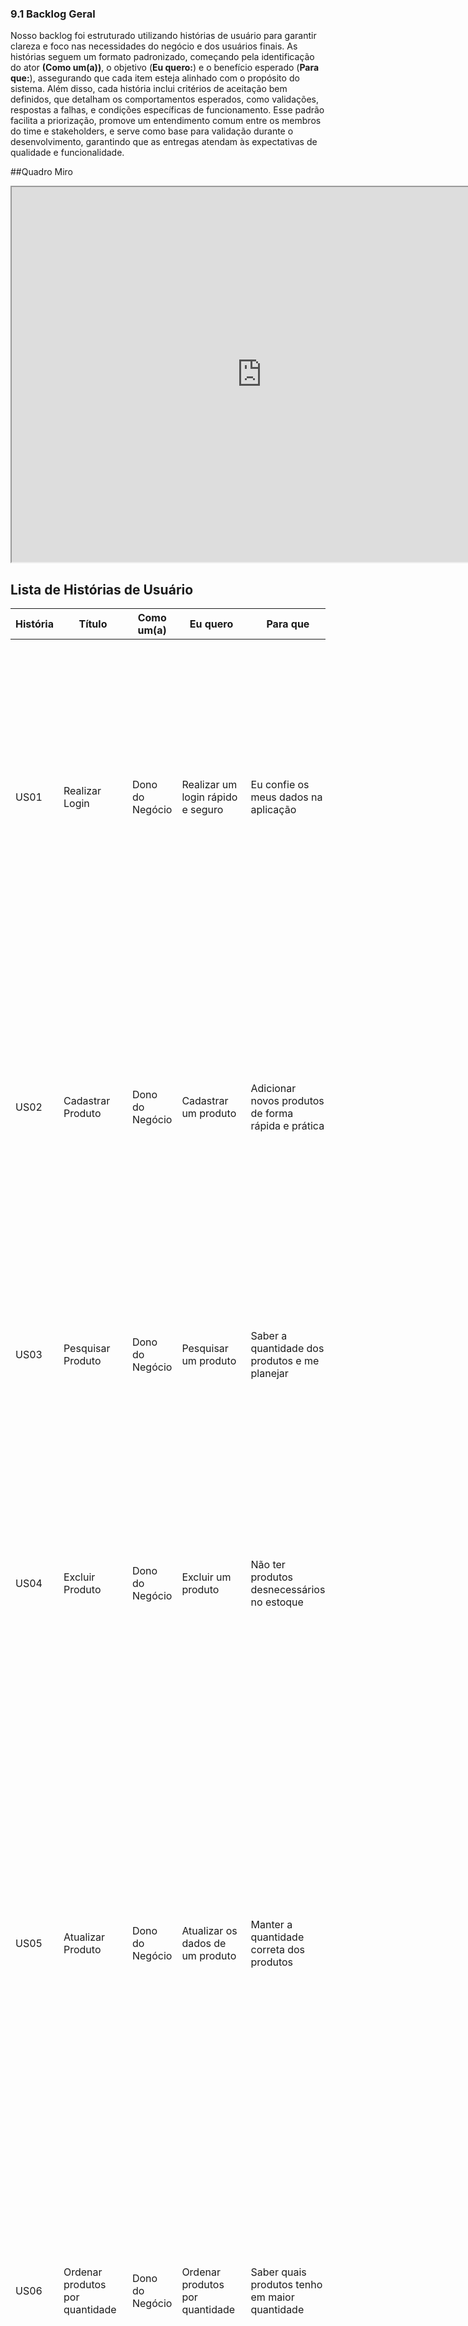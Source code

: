 ### 9.1 **Backlog Geral**
Nosso backlog foi estruturado utilizando histórias de usuário para garantir clareza e foco nas necessidades do negócio e dos usuários finais. As histórias seguem um formato padronizado, começando pela identificação do ator **(Como um(a))**, o objetivo (**Eu quero:**) e o benefício esperado (**Para que:**), assegurando que cada item esteja alinhado com o propósito do sistema. Além disso, cada história inclui critérios de aceitação bem definidos, que detalham os comportamentos esperados, como validações, respostas a falhas, e condições específicas de funcionamento. Esse padrão facilita a priorização, promove um entendimento comum entre os membros do time e stakeholders, e serve como base para validação durante o desenvolvimento, garantindo que as entregas atendam às expectativas de qualidade e funcionalidade.

##Quadro Miro

<iframe src="https://miro.com/app/board/uXjVL4APDBU=/?share_link_id=215557801634" width="800" height="600"></iframe>

## Lista de Histórias de Usuário

| História | Título                            | Como um(a)       | Eu quero                              | Para que                               | Critérios de Aceitação                                                                                                       |
|--------|-----------------------------------|------------------|---------------------------------------|----------------------------------------|-----------------------------------------------------------------------------------------------------------------------------|
| US01    | Realizar Login                    | Dono do Negócio  | Realizar um login rápido e seguro     | Eu confie os meus dados na aplicação  | 1. O sistema deve informar qual campo não foi preenchido corretamente em caso de falha. <br> 2. CPF e senha devem ser únicos por usuário. <br> 3. Manter o usuário logado por 24 horas, a menos que ele faça logout. <br> 4. Redirecionar o usuário para a página inicial com uma mensagem de boas-vindas após o login bem-sucedido. |
| US02   | Cadastrar Produto               | Dono do Negócio  | Cadastrar um produto                  | Adicionar novos produtos de forma rápida e prática | 1. Concluir o cadastro em até 3 etapas. <br> 2. Informar nome, quantidade e descrição. <br> 3. Preço deve aceitar valores numéricos positivos. <br> 4. Permitir quantidades fracionadas. <br> 5. Exibir mensagem de sucesso após cadastro. <br> 6. Exibir mensagem clara se houver campos ausentes ou inválidos. |
| US03  | Pesquisar Produto               | Dono do Negócio  | Pesquisar um produto                  | Saber a quantidade dos produtos e me planejar | 1. Permitir pesquisa pelo nome completo ou parcial. <br> 2. A pesquisa deve ser acionada por "Enter" ou botão "Buscar". <br> 3. Exibir "Nenhum produto encontrado" se não houver resultados. |
| US04    | Excluir Produto               | Dono do Negócio  | Excluir um produto                    | Não ter produtos desnecessários no estoque | 1. Exibir mensagem de confirmação antes de excluir. <br> 2. A exclusão deve ser confirmada pelo usuário. <br> 3. O botão de exclusão não deve ser facilmente clicado acidentalmente. <br> 4. Após exclusão, o produto não deve mais aparecer na lista. |
| US05  | Atualizar Produto            | Dono do Negócio  | Atualizar os dados de um produto      | Manter a quantidade correta dos produtos | 1. Permitir atualização de nome, descrição e quantidade. <br> 2. A edição deve ser feita a partir de uma lista com a opção "Editar". <br> 3. Validar os dados antes de salvar. <br> 4. Exibir mensagem de sucesso após salvar. <br> 5. Exibir mensagem de erro clara em caso de falha. <br> 6. O formulário deve carregar os dados atuais. <br> 7. Botões "Salvar" e "Cancelar" devem estar disponíveis. <br> 8. As alterações devem refletir imediatamente na lista e estoque. |
| US06   | Ordenar produtos por quantidade   | Dono do Negócio  | Ordenar produtos por quantidade       | Saber quais produtos tenho em maior quantidade | 1. Permitir ordenação crescente e decrescente. <br> 2. A ordenação deve ser acionada por botões ou opções claras. <br> 3. Exibir os produtos na nova ordem sem recarregar a página. <br> 4. Manter a ordenação enquanto o usuário estiver na lista. |
| US07   | Cadastrar Evento                | Dono do Negócio  | Cadastrar um Evento                   | Ficar ciente dos eventos futuros       | 1. Permitir cadastro informando nome, data, horário, local, quantidade de pessoas e descrição. <br> 2. Concluir em até 3 etapas ou em uma única tela. <br> 3. Botões "Salvar" e "Cancelar" devem estar disponíveis. <br> 4. Exibir evento na lista ou calendário após salvar. <br> 5. Exibir mensagem de confirmação após sucesso. <br> 6. Exibir mensagens específicas em caso de erro. |
| US08   | Cadastrar Gastos do evento      | Dono do Negócio  | Cadastrar os Gastos de um evento      | Saber quanto gastei em um evento       | 1. Associar gastos a um evento cadastrado. <br> 2. Informar tipo de gasto, descrição, valor e data. <br> 3. Valor deve aceitar apenas números positivos. <br> 4. Exibir mensagem de confirmação após sucesso. <br> 5. Exibir mensagens claras em caso de erro. |
| US09    | Cadastrar Ganhos do Evento      | Dono do Negócio  | Cadastrar os ganhos de um evento      | Saber quanto vendi e avaliar o evento  | 1. Registrar ganhos relacionados a um evento. <br> 2. Solicitar descrição, valor arrecadado e data. <br> 3. Valor deve aceitar apenas números positivos. <br> 4. Exibir mensagem de confirmação após sucesso. <br> 5. Exibir mensagens claras em caso de erro. |
| US010  | Gerar Relatório Referente aos Ganhos do Evento| Dono do Negócio  | Gerar relatórios sobre ganhos| Avaliar a lucratividade e tomar decisões estratégicas | 1. Relatórios devem conter nome do evento, total de ganhos, balanço final e lista detalhada de ganhos. <br> 2. Exibir relatório em formato organizado (tabelas ou gráficos). <br> 3. Destacar balanço final com cores diferenciadas. <br> 4. Permitir exportação em PDF e Excel. <br> 5. Armazenar relatório para consulta posterior. |
 |US011  | Gerar Relatório Referente aos Gastos do Evento| Dono do Negócio  | Gerar relatórios sobre gastos | Avaliar a lucratividade e tomar decisões estratégicas | 1. Relatórios devem conter nome do evento, total de gastos, balanço final e lista detalhada de gastos. <br> 2. Exibir relatório em formato organizado (tabelas ou gráficos). <br> 3. Destacar balanço final com cores diferenciadas. <br> 4. Permitir exportação em PDF e Excel. <br> 5. Armazenar relatório para consulta posterior. |
| US012  | Pesquisar Eventos Passados        | Dono do Negócio  | Pesquisar eventos passados            | Acessar informações relevantes de eventos passados | 1. Permitir pesquisa por nome ou período/datas. <br> 2. Exibir nome, data, local e relatório financeiro. <br> 3. Indicar claramente quando nenhum evento for encontrado. |
| US013 | Pesquisar Eventos Futuros         | Dono do Negócio  | Pesquisar eventos futuros             | Planejar melhor as ações para os próximos eventos | 1. Permitir pesquisa por nome ou período/datas. <br> 2. Exibir nome, data e local do evento. <br> 3. Indicar claramente quando nenhum evento for encontrado. |
| US014  | Atualizar dados dos eventos       | Dono do Negócio  | Atualizar os dados de eventos cadastrados | Corrigir informações ou refletir alterações | 1. Permitir atualização de nome, data, local, horário, quantidade de pessoas, gastos e ganhos. <br> 2. Disponibilizar botão "Editar". <br> 3. Formulário deve exibir dados atuais. <br> 4. Validar as informações antes de salvar. <br> 5. Exibir mensagem de sucesso após salvar. <br> 6. Manter dados originais se o usuário cancelar a edição. |
| US015  | Cadastrar funcionário       | Dono do Negócio  | Cadastrar novos funcionários no sistema   | Eu possa gerenciar informações da equipe com eficiência | 1. O sistema deve permitir que o dono do negócio cadastre novos funcionários preenchendo os seguintes campos obrigatórios: Nome, telefone de contato. <br> 2. O sistema deve permitir que o dono do negócio avalie os funcionários de uma forma simples o desempenho e a pontualidade dos funcionários. <br> 3. Após o cadastro, o sistema deve exibir uma mensagem de sucesso.  <br> 4. Caso ocorra um erro, o sistema deve exibir uma mensagem clara com a razão do erro. <br> 5. As informações cadastradas devem ser armazenadas corretamente no banco de dados, garantindo a integridade e disponibilidade dos dados. <br> 6. O sistema deve impedir o cadastro de funcionários com informações incompletas ou incorretas.
| US016  | Excluir funcionário       | Dono do Negócio  | Excluir funcionários que não fazem mais parte da empresa  | Eu possa manter o cadastro atualizado | 1. O sistema deve permitir que o dono do negócio exclua um funcionário selecionado na lista de funcionários cadastrados. <br> 2. Antes de excluir, o sistema deve exibir uma mensagem de confirmação. <br> 3. Deve haver botões de confirmação e cancelamento claramente identificados.  <br> 4. O sistema não deve permitir a exclusão de funcionários vinculados a eventos futuros. <br> 5. Caso o funcionário não possa ser excluído, o sistema deve exibir uma mensagem clara explicando o porquê. <br> 6. Após uma exclusão bem-sucedida, o sistema deve exibir uma mensagem de confirmação.|
| US017 | Atualizar dados dos funcionários | Dono do Negócio  | Atualizar as informações dos funcionários   | Eu possa corrigir dados ou adicionar novas informações relevantes.  | 1. O sistema deve permitir que o dono do negócio edite as informações de um funcionário previamente cadastrado <br> 2. O sistema deve permitir a atualização de todos os dados e das avaliações do funcionário. <br> 3. O sistema deve validar os dados atualizados.   <br> 4. Após salvar as alterações, o sistema deve exibir uma mensagem de sucesso.  <br> 5. Caso ocorra um erro, deve ser exibida uma mensagem clara com o motivo do erro.   <br> 6. O sistema deve exibir um botão ou link claramente identificado como "Editar" ao lado de cada funcionário na lista.|
| US018  | Registro de Pagamento de funcionário | Dono do Negócio  | Registrar pagamentos de funcionários    | Eu possa controlar as finanças e garantir o histórico de pagamentos.  | 1. O sistema deve permitir que o dono do negócio registre pagamentos realizados para cada funcionário. <br> 2. O sistema deve validar o valor do pagamento, apenas valores positivos decimais ou não.  <br> 3. Após registrar o pagamento, o sistema deve exibir uma mensagem de sucesso.   <br> 4. Caso ocorra um erro, deve ser exibida uma mensagem clara com o motivo do erro.  <br> 5. O sistema deve permitir que o usuário visualize uma lista de pagamentos realizados, pesquisando por nome ou data.|
| US019  | Pesquisar Funcionário   | Dono do Negócio  | Pesquisar informações de funcionários no sistema  | Eu possa acessar dados rapidamente quando necessário     | 1. O sistema deve permitir que o dono do negócio pesquise informações de funcionários cadastrados utilizando diferentes critérios. <br> 2. A pesquisa deve aceitar os seguintes parâmetros: nome, telefone de contato, desempenho e pontualidade.  <br> 3. O sistema deve exibir uma lista com os funcionários que correspondem aos critérios de busca.  <br> 4. Se nenhum funcionário for encontrado, o sistema deve exibir uma mensagem. <br> 5. Caso ocorra um erro, deve ser exibida uma mensagem clara com o motivo do erro.|



##Épicos e Histórias de Usuários

###Épico 1: Estoque

- **História 2:** US02 - Cadastrar Produto
- **História 3:** US03 - Pesquisar Produto 
- **História 4:** US04 - Excluir Produto
- **História 5:** US05 - Atualizar Produto 
- **História 6:** US06 - Ordenar produtos por quantidade

###Épico 2: Eventos

- **História 7:** US07 - Cadastrar Evento
- **História 8:** US08 - Cadastrar Gastos do Evento 
- **História 9:** US09 - Cadastrar Ganhos do Evento 
- **História 10:** US010 - Gerar Relatório Referente aos Ganhos do Evento 
- **História 11:** US011 - Gerar Relatório Referente aos Gastos do Evento
- **História 12:** US012 - Pesquisar Eventos Passados 
- **História 13:** US013 - Pesquisar Eventos Futuros 
- **História 14:** US014 - Atualizar Dados dos Eventos

# 9.2 **Priorização**
Aqui está a fórmula usada para a priorização dos requisitos, com foco em valorizar significativamente a frequência de uso.

![formula](../imagens/formula.png)


| **História**  | **Título**                                    | **Valor de Negócio** | **Complexidade Técnica** | **Frequência de Uso** | **Prioridade** |
|-------------------|-----------------------------------------------|----------------------|--------------------------|-----------------------|----------------|
| **US01**          | Realizar Login                               | 5                    | 4                        | 1                     | 7,5            |
| **US02**          | Cadastrar Produto                          | 5                    | 2                        | 3                     | 45             |
| **US03**          | Pesquisar Produto                          | 5                    | 3                        | 3                     | 30             |
| **US04**          | Excluir Produto                          | 3                    | 3                        | 2                     | 12             |
| **US05**          | Atualizar Produto                       | 5                    | 2                        | 2                     | 30             |
| **US06**          | Ordenar produtos por quantidade              | 5                    | 3                        | 1                     | 10             |
| **US07**          | Cadastrar Evento                           | 5                    | 2                        | 2                     | 30             |
| **US08**          | Cadastrar Gastos do Evento                 | 5                    | 2                        | 2                     | 30             |
| **US09**          | Cadastrar Ganhos do Evento                 | 5                    | 2                        | 2                     | 20             |
| **US10**          | Gerar Relatório Referente aos Ganhos do Evento | 5                    | 2                        | 2                     | 30             |
|**US11**          | Gerar Relatório Referente aos Gastos do Evento                  |          5          |            2             |           2          |     30        |
| **US12**          | Pesquisar Eventos Passados                   | 5                    | 2                        | 3                     | 45             |
| **US13**          | Pesquisar Eventos Futuros                    | 5                    | 3                        | 3                     | 30             |
| **US14**          | Atualizar Dados dos Eventos                  | 5                    | 2                        | 2                     | 30             |
| **US15**          | Cadastrar Funcionário                  | 5                    | 1                        | 1                     | 30             |
| **US16**          | Excluir Funcionário                  | 4                    | 1                        | 1                     | 24             |
| **US17**          | Atualizar Dados dos Funcionários                 | 5                    | 1                        | 1                     | 30             |
| **US18**          | Registrar Pagamento de Funcionário                  | 5                    | 2                        | 1                     | 15             |
| **US19**          | Pesquisar Funcionário                 | 5                    | 2                        | 1                     | 30             |



# 9.3 **MVP**

Com base na priorização feita e visando entregar maior valor para o cliente nosso mvp será composto dos seguintes requisitos:

| **História** | **Título**                                     |
|-------------------|------------------------------------------------|
| **US02**          | Cadastrar Produto                              |
| **US13**          | Pesquisar Eventos Futuros                      |
| **US12**          | Pesquisar Eventos Passados                     |
| **US03**          | Pesquisar Produto                              |
| **US05**          | Atualizar Produto                               |
| **US10**          | Gerar Relatório Referente aos Ganhos do Evento |
| **US11**          | Gerar Relatório Referente aos Gastos do Evento |
| **US14**          | Atualizar Dados dos Eventos                    |
| **US07**          | Cadastrar Evento                               |
| **US08**          | Cadastrar Gastos do Evento                     |
| **US09**          | Cadastrar Ganhos do Evento                     |


**Possiveis Incrementos**

| **História** | **Título**                                  |
|-------------------|---------------------------------------------|
| **US04**          | Exclusão de Produto                         |
| **US06**          | Ordenar Produtos por Quantidade             |
| **US01**          | Realizar Login                              |
| **US015**          | Cadastrar Funcionário                             |
| **US016**          | Excluir Funcionário                             |
| **US017**          | Atualizar Dados dos Funcionários                            |
| **US018**          | Registrar Pagamento de Funcionário                            |
| **US019**          | Pesquisar Funcionário                              |

Houve mudanças no MVP entre as versões 2.0 e 3.0 devido à saída de integrantes do projeto. Para manter o valor do projeto para a cliente, foram retiradas apenas as histórias relacionadas à gestão de funcionários.


**Histórico de Revisão**

| **Data**   | **Versão** | **Descrição**                                                                         | **Autor**                                                                 |
| ---------- | ---------- | ------------------------------------------------------------------------------------- | ------------------------------------------------------------------------- |
| 16/12/2024 | 1\.0 | Criação do documento | Pedro Gois |s
| 16/12/2024 | 2\.0 | Atualização do documento | Pedro Gois |s
| 20/01/2025 | 3\.0 | Atualizacão do Documento | Iderlan Junio |